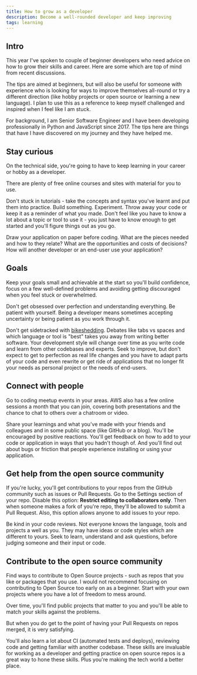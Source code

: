 ```yaml
---
title: How to grow as a developer
description: Become a well-rounded developer and keep improving
tags: learning
---
```


## Intro

This year I've spoken to couple of beginner developers who need advice on how to grow their skills and career. Here are some which are top of mind from recent discussions.

The tips are aimed at beginners, but will also be useful for someone with experience who is looking for ways to improve themselves all-round or try a different direction (like hobby projects or open source or learning a new language). I plan to use this as a reference to keep myself challenged and inspired when I feel like I am stuck.

For background, I am Senior Software Engineer and I have been developing professionally in Python and JavaScript since 2017. The tips here are things that have I have discovered on my journey and they have helped me.


## Stay curious

On the technical side, you're going to have to keep learning in your career or hobby as a developer.

There are plenty of free online courses and sites with material for you to use.

Don't stuck in tutorials - take the concepts and syntax you've learnt and put them into practice. Build something. Experiment. Throw away your code or keep it as a reminder of what you made. Don't feel like you have to know a lot about a topic or tool to use it - you just have to know enough to get started and you'll figure things out as you go.

Draw your application on paper before coding. What are the pieces needed and how to they relate? What are the opportunities and costs of decisions? How will another developer or an end-user use your application?


## Goals

Keep your goals small and achievable at the start so you'll build confidence, focus on a few well-defined problems and avoiding getting discouraged when you feel stuck or overwhelmed.

Don't get obsessed over perfection and understanding everything. Be patient with yourself. Being a developer means sometimes accepting uncertainty or being patient as you work through it.

Don't get sidetracked with [bikeshedding](https://en.wiktionary.org/wiki/bikeshedding). Debates like tabs vs spaces and which language or tool is "best" takes you away from writing better software. Your development style will change over time as you write code and learn from other codebases and experts. Seek to improve, but don't expect to get to perfection as real life changes and you have to adapt parts of your code and even rewrite or get ride of applications that no longer fit your needs as personal project or the needs of end-users.


## Connect with people

Go to coding meetup events in your areas. AWS also has a few online sessions a month that you can join, covering both presentations and the chance to chat to others over a chatroom or video.

Share your learnings and what you've made with your friends and colleagues and in some public space (like GitHub or a blog). You'll be encouraged by positive reactions. You'll get feedback on how to add to your code or application in ways that you hadn't though of. And you'll find out about bugs or friction that people experience installing or using your application.


## Get help from the open source community

If you're lucky, you'll get contributions to your repos from the GitHub community such as issues or Pull Requests. Go to the Settings section of your repo. Disable this option: **Restrict editing to collaborators only**. Then when someone makes a fork of you're repo, they'll be allowed to submit a Pull Request. Also, this option allows anyone to add issues to your repo.

Be kind in your code reviews. Not everyone knows the language, tools and projects a well as you. They may have ideas or code styles which are different to yours. Seek to learn, understand and ask questions, before judging someone and their input or code.


## Contribute to the open source community

Find ways to contribute to Open Source projects - such as repos that you like or packages that you use. I would not recommend focusing on contributing to Open Source too early on as a beginner. Start with your own projects where you have a lot of freedom to mess around.

Over time, you'll find  public projects that matter to you and you'll be able to match your skills against the problems.

But when you do get to the point of having your Pull Requests on repos merged, it is very satisfying.

You'll also learn a lot about CI (automated tests and deploys), reviewing code and getting familiar with another codebase. These skills are invaluable for working as a developer and getting practice on open source repos is a great way to hone these skills. Plus you're making the tech world a better place.
